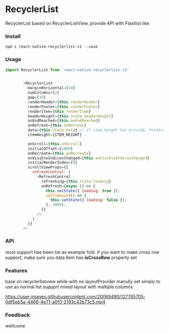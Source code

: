 # RecyclerList
RecyclerList based on RecyclerListView, provide API with Flastlist like

### Install

```
npm i react-native-recyclerlist-v1 --save
```

### Usage

```javascript
import RecyclerList from 'react-native-recyclerlist-v1'


        <RecyclerList
          marginHorizontal={10}
          numColumns={2}
          gap={10}
          renderHeader={this.renderHeader}
          renderFooter={this.renderFooter}
          renderItem={this.renderItem}
          headerHeight={this.state.headerHeight}
          onEndReached={this.onEndReached}
          onRefresh={this.onRefresh}
          data={this.state.data} // if item height has provide, Preferred over itemHeight if both specified
          itemHeight={ITEM_HEIGHT} 

          onScroll={this.onScroll}
          initialOffset={1000}
          onRecreate={this.onRecreate}
          onVisibleIndicesChanged={this.onVisibleIndicesChanged}
          initialRenderIndex={9}
          scrollViewProps={{
            refreshControl: (
              <RefreshControl
                refreshing={this.state.loading}
                onRefresh={async () => {
                  this.setState({ loading: true });
                  setTimeout(() => {
                    this.setState({ loading: false });
                  }, 3000);
                }}
              />
            )
          }}
        />

```

### API

most support hae been list as example fold.
if you want to make cross row support, make sure you data item has **isCrossRow** property set

### Features

base on recyclerlistview while with no layoutProvider manully set
simply to use as normal list
suppprt mixed layout with maltiple columns



https://user-images.githubusercontent.com/20069490/127765705-0df5eb5a-4466-4e71-a0f0-2193c42b73c5.mp4



### Feedback

wellcome
